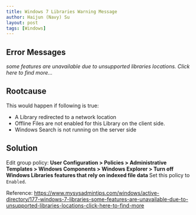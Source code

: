 ```yaml
---
title: Windows 7 Libraries Warning Message
author: Haijun (Navy) Su
layout: post
tags: [Windows]
---
```


## Error Messages
<i>some features are unavailable due to unsupported libraries locations. Click here to find more...</i>


## Rootcause
This would happen if following is true:
* A Library redirected to a network location
* Offline Files are not enabled for this Library on the client side.
* Windows Search is not running on the server side

## Solution
Edit group policy:
<b>
User Configuration > Policies > Administrative Templates > Windows Components > Windows Explorer > Turn off Windows Libraries features that rely on indexed file data
</b>
Set this policy to `Enabled`.

Reference:
<https://www.mysysadmintips.com/windows/active-directory/177-windows-7-libraries-some-features-are-unavailable-due-to-unsupported-libraries-locations-click-here-to-find-more>
